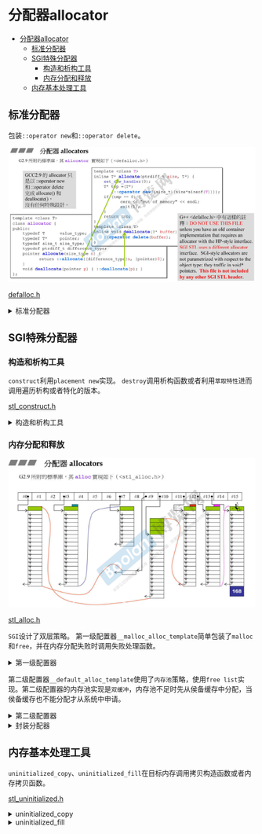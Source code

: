 # 分配器allocator

- [分配器allocator](#分配器allocator)
  - [标准分配器](#标准分配器)
  - [SGI特殊分配器](#sgi特殊分配器)
    - [构造和析构工具](#构造和析构工具)
    - [内存分配和释放](#内存分配和释放)
  - [内存基本处理工具](#内存基本处理工具)

## 标准分配器

  包装`::operator new`和`::operator delete`。

  ![标准分配器](https://github.com/gongluck/images/blob/main/stl/标准分配器.png)

  [defalloc.h](https://github.com/gongluck/sourcecode/blob/main/stl/defalloc.h#L35)

  <details>
  <summary>标准分配器</summary>

  ```C++
  //包装::operator new
  template <class T>
  inline T *allocate(ptrdiff_t size, T *)
  {
      set_new_handler(0);
      T *tmp = (T *)(::operator new((size_t)(size * sizeof(T))));
      if (tmp == 0)
      {
          cerr << "out of memory" << endl;
          exit(1);
      }
      return tmp;
  }

  //包装::operator delete
  template <class T>
  inline void deallocate(T *buffer)
  {
      ::operator delete(buffer);
  }

  //分配器
  template <class T>
  class allocator
  {
  public:
      //分配n个T的内存
      pointer allocate(size_type n)
      {
          return ::allocate((difference_type)n, (pointer)0);
      }
      void deallocate(pointer p) { ::deallocate(p); }
  };
  ```
  </details>

## SGI特殊分配器

### 构造和析构工具

  `construct`利用`placement new`实现。
  `destroy`调用析构函数或者利用`萃取特性`进而调用遍历析构或者特化的版本。

  [stl_construct.h](https://github.com/gongluck/sourcecode/blob/main/stl/stl_construct.h#L38)

  <details>
  <summary>构造和析构工具</summary>

  ```C++
  //销毁实例 调用析构
  template <class T>
  inline void destroy(T *pointer)
  {
    pointer->~T();
  }

  //创建实例 调用构造
  template <class T1, class T2>
  inline void construct(T1 *p, const T2 &value)
  {
    // placement new
    new (p) T1(value);
  }

  template <class ForwardIterator>
  inline void
  __destroy_aux(ForwardIterator first, ForwardIterator last, __false_type)
  {
    //遍历区间的所有实例 调用析构
    for (; first < last; ++first)
      destroy(&*first);
  }

  template <class ForwardIterator>
  inline void __destroy_aux(ForwardIterator, ForwardIterator, __true_type) {}

  template <class ForwardIterator, class T>
  inline void __destroy(ForwardIterator first, ForwardIterator last, T *)
  {
    //萃取trivial_destructor特性
    // trivial_destructor不重要的析构函数
    typedef typename __type_traits<T>::has_trivial_destructor trivial_destructor;
    __destroy_aux(first, last, trivial_destructor());
  }

  //范围destroy
  template <class ForwardIterator>
  inline void destroy(ForwardIterator first, ForwardIterator last)
  {
    __destroy(first, last, value_type(first));
  }
  //范围destroy的特化版本
  inline void destroy(char *, char *) {}
  inline void destroy(wchar_t *, wchar_t *) {}
  ```
  </details>

### 内存分配和释放

  ![内存池分配器](https://github.com/gongluck/images/blob/main/stl/内存池分配器.png)

  [stl_alloc.h](https://github.com/gongluck/sourcecode/blob/main/stl/stl_alloc.h#L143)

  `SGI`设计了双层策略。
  第一级配置器`__malloc_alloc_template`简单包装了`malloc`和`free`，并在内存分配失败时调用失败处理函数。

  <details>
  <summary>第一级配置器</summary>

  ```C++
  //第一级分配器 包装malloc和free
  template <int inst>
  class __malloc_alloc_template
  {
  public:
    static void *allocate(size_t n)
    {
      void *result = malloc(n);
      if (0 == result)
        result = oom_malloc(n);
      return result;
    }

    static void deallocate(void *p, size_t /* n */)
    {
      free(p);
    }
  };
  ```
  </details>

  第二级配置器`__default_alloc_template`使用了`内存池`策略，使用`free list`实现。第二级配置器的内存池实现是`双缓冲`，内存池不足时先从侯备缓存中分配，当侯备缓存也不能分配才从系统中申请。

  <details>
  <summary>第二级配置器</summary>

  ```C++
  //第二级分配器 使用内存池优化 现代malloc库和操作系统的内存api已经存在类似的内存池优化了，所以使用STL标准分配器即可。
  template <bool threads, int inst>
  class __default_alloc_template
  {

  private:
    //对输入边界对齐到8的倍数
    static size_t ROUND_UP(size_t bytes)
    {
      return (((bytes) + __ALIGN - 1) & ~(__ALIGN - 1));
    }
    //使用联合体合理使用内存
    __PRIVATE : union obj
    {
      union obj *free_list_link;
      char client_data[1]; /* The client sees this.        */
    };

  private:
  #ifdef __SUNPRO_CC
    static obj *__VOLATILE free_list[];
    // Specifying a size results in duplicate def for 4.1
  #else
    static obj *__VOLATILE free_list[__NFREELISTS];
  #endif
    //查找bytes大小的内存块落在哪段自由链表中
    static size_t FREELIST_INDEX(size_t bytes)
    {
      return (((bytes) + __ALIGN - 1) / __ALIGN - 1);
    }

  public:
    /* n must be > 0      */
    static void *allocate(size_t n)
    {
      obj *__VOLATILE *my_free_list;
      obj *__RESTRICT result;

      //大内存使用malloc分配
      if (n > (size_t)__MAX_BYTES)
      {
        return (malloc_alloc::allocate(n));
      }
      //查找内存块落在哪段自由链表中
      my_free_list = free_list + FREELIST_INDEX(n);

      //获取自由链表的头节点
      result = *my_free_list;
      //如果头节点为空
      if (result == 0)
      {
        //增加内存
        void *r = refill(ROUND_UP(n));
        return r;
      }
      //取出头节点 头节点的后继成为新的头节点
      *my_free_list = result->free_list_link;
      return (result);
    };

    /* p may not be 0 */
    static void deallocate(void *p, size_t n)
    {
      obj *q = (obj *)p;
      obj *__VOLATILE *my_free_list;

      //大内存使用free释放
      if (n > (size_t)__MAX_BYTES)
      {
        malloc_alloc::deallocate(p, n);
        return;
      }
      //查找内存块落在哪段自由链表中
      my_free_list = free_list + FREELIST_INDEX(n);

      //头插法插入p
      q->free_list_link = *my_free_list;
      *my_free_list = q;
    }
  };
  ```
  </details>

  <details>
  <summary>封装分配器</summary>

  ```C++
  //对分配器简单封装，以元素字节大小为单位分配内存
  template <class T, class Alloc>
  class simple_alloc
  {
  public:
    static T *allocate(size_t n)
    {
      return 0 == n ? 0 : (T *)Alloc::allocate(n * sizeof(T));
    }
    static T *allocate(void)
    {
      return (T *)Alloc::allocate(sizeof(T));
    }
    static void deallocate(T *p, size_t n)
    {
      if (0 != n)
        Alloc::deallocate(p, n * sizeof(T));
    }
    static void deallocate(T *p)
    {
      Alloc::deallocate(p, sizeof(T));
    }
  };
  ```
  </details>

## 内存基本处理工具

  `uninitialized_copy`、`uninitialized_fill`在目标内存调用拷贝构造函数或者内存拷贝函数。

  [stl_uninitialized.h](https://github.com/gongluck/sourcecode/blob/main/stl/stl_uninitialized.h#L36)

  <details>
  <summary>uninitialized_copy</summary>

  ```C++
  // Valid if copy construction is equivalent to assignment, and if the
  //  destructor is trivial.
  template <class InputIterator, class ForwardIterator>
  inline ForwardIterator
  __uninitialized_copy_aux(InputIterator first, InputIterator last,
                          ForwardIterator result,
                          __true_type)
  {
    //标量类型 数据拷贝
    return copy(first, last, result);
  }

  template <class InputIterator, class ForwardIterator>
  ForwardIterator
  __uninitialized_copy_aux(InputIterator first, InputIterator last,
                          ForwardIterator result,
                          __false_type)
  {
    ForwardIterator cur = result;
    __STL_TRY
    {
      //非标量类型 遍历调用构造
      for (; first != last; ++first, ++cur)
        construct(&*cur, *first);
      return cur;
    }
    __STL_UNWIND(destroy(result, cur));
  }

  template <class InputIterator, class ForwardIterator, class T>
  inline ForwardIterator
  __uninitialized_copy(InputIterator first, InputIterator last,
                      ForwardIterator result, T *)
  {
    typedef typename __type_traits<T>::is_POD_type is_POD; //萃取是否标量类型
    return __uninitialized_copy_aux(first, last, result, is_POD());
  }

  // uninitialized_copy模板
  template <class InputIterator, class ForwardIterator>
  inline ForwardIterator
  uninitialized_copy(InputIterator first, InputIterator last,
                    ForwardIterator result)
  {
    return __uninitialized_copy(first, last, result, value_type(result));
  }

  // uninitialized_copy模板特化
  inline char *uninitialized_copy(const char *first, const char *last,
                                  char *result)
  {
    memmove(result, first, last - first);
    return result + (last - first);
  }
  inline wchar_t *uninitialized_copy(const wchar_t *first, const wchar_t *last,
                                    wchar_t *result)
  {
    memmove(result, first, sizeof(wchar_t) * (last - first));
    return result + (last - first);
  }
  ```
  </details>

  <details>
  <summary>uninitialized_fill</summary>

  ```C++
  // Valid if copy construction is equivalent to assignment, and if the
  //  destructor is trivial.
  template <class ForwardIterator, class T>
  inline void
  __uninitialized_fill_aux(ForwardIterator first, ForwardIterator last,
                          const T &x, __true_type)
  {
    //标量类型 fill
    fill(first, last, x);
  }

  template <class ForwardIterator, class T>
  void __uninitialized_fill_aux(ForwardIterator first, ForwardIterator last,
                                const T &x, __false_type)
  {
    ForwardIterator cur = first;
    __STL_TRY
    {
      //非标量类型 遍历构造
      for (; cur != last; ++cur)
        construct(&*cur, x);
    }
    __STL_UNWIND(destroy(first, cur));
  }

  template <class ForwardIterator, class T, class T1>
  inline void __uninitialized_fill(ForwardIterator first, ForwardIterator last,
                                  const T &x, T1 *)
  {
    typedef typename __type_traits<T1>::is_POD_type is_POD; //萃取是否标量类型
    __uninitialized_fill_aux(first, last, x, is_POD());
  }

  // uninitialized_fill模板
  template <class ForwardIterator, class T>
  inline void uninitialized_fill(ForwardIterator first, ForwardIterator last,
                                const T &x)
  {
    __uninitialized_fill(first, last, x, value_type(first));
  }
  ```
  </details>
